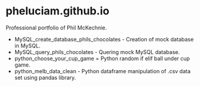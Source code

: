 # pheluciam.github.io
Professional portfolio of Phil McKechnie.

* MySQL_create_database_phils_chocolates - Creation of mock database in MySQL.
* MySQL_query_phils_chocolates - Quering mock MySQL database.
* python_choose_your_cup_game = Python random if elif ball under cup game.
* python_melb_data_clean - Python dataframe manipulation of .csv data set using pandas library.
